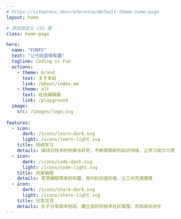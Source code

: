 ```yaml
---
# https://vitepress.dev/reference/default-theme-home-page
layout: home

# 添加自定义 CSS 类
class: home-page

hero:
  name: "FUNFE"
  text: "让代码变得有趣"
  tagline: Coding is Fun 
  actions:
    - theme: brand
      text: 关于本站
      link: /about/index.md
    - theme: alt
      text: 在线编辑器
      link: /playground
  image:
    src: /images/logo.svg
    
features:
  - icon: 
      dark: /icons/learn-dark.svg
      light: /icons/learn-light.svg
    title: 持续学习
    details: 保持对技术的热情与好奇，不断探索新的知识领域，让学习成为习惯
  - icon:
      dark: /icons/code-dark.svg
      light: /icons/code-light.svg
    title: 热爱编程
    details: 享受编程带来的乐趣，用代码创造价值，让工作充满激情
  - icon:
      dark: /icons/share-dark.svg
      light: /icons/share-light.svg
    title: 分享交流
    details: 乐于分享技术经验，建立良好的技术社区氛围，共同成长进步
---
```

<script setup>
import { onMounted, onUnmounted, ref, watch, nextTick } from 'vue'
import { useRoute } from 'vitepress'
import * as THREE from 'three'
import { FontLoader } from 'three/examples/jsm/loaders/FontLoader.js'
import { TextGeometry } from 'three/examples/jsm/geometries/TextGeometry.js'

const route = useRoute()
let renderer, scene, camera
let textMeshes = []
const isDarkMode = ref(document.documentElement.classList.contains('dark'))

watch(() => route.path, (newPath) => {
  if (newPath === '/') {
    nextTick(() => {
      initAnimation()
    })
  }
})

onMounted(() => {
  nextTick(() => {
    initAnimation()
  })
  
  const observer = new MutationObserver(() => {
    isDarkMode.value = document.documentElement.classList.contains('dark')
    updateColors()
  })
  observer.observe(document.documentElement, {
    attributes: true,
    attributeFilter: ['class']
  })
})

onUnmounted(() => {
  cleanup()
})

function cleanup() {
  if (renderer) {
    renderer.dispose()
    scene?.clear()
    textMeshes = []
    
    const canvas = document.querySelector('#funfe-animation-canvas')
    canvas?.remove()
  }
  window.removeEventListener('resize', onWindowResize)
}

async function initAnimation() {
  cleanup()
  const container = document.querySelector('.is-home')
  if (!container) return

  scene = new THREE.Scene()
  camera = new THREE.PerspectiveCamera(75, window.innerWidth / window.innerHeight, 0.1, 1000)
  camera.position.z = 50

  renderer = new THREE.WebGLRenderer({
    alpha: true,
    antialias: true
  })
  renderer.setPixelRatio(window.devicePixelRatio)
  renderer.setSize(window.innerWidth, window.innerHeight)
  renderer.domElement.id = 'funfe-animation-canvas'
  document.body.appendChild(renderer.domElement)

  try {
    const loader = new FontLoader()
    const font = await new Promise((resolve, reject) => {
      loader.load(
        '/fonts/helvetiker_regular.typeface.json',
        resolve,
        undefined,
        reject
      )
    })

    createText('FUNFE', font, 0)
    createText('CODE', font, -15)
    createOrbitLines()

    animate()
    window.addEventListener('resize', onWindowResize)
  } catch (error) {
    console.error('Failed to load font:', error)
  }
}

function createText(text, font, yPosition) {
  const letters = text.split('')
  const spacing = 8
  const startX = -(letters.length - 1) * spacing / 2

  letters.forEach((letter, i) => {
    const geometry = new TextGeometry(letter, {
      font: font,
      size: 5,
      height: 1,
    })
    
    const material = new THREE.MeshBasicMaterial({
      color: isDarkMode.value ? 0x4ecdc4 : 0x2ecc71,
      transparent: true,
      opacity: 0.8
    })
    
    const mesh = new THREE.Mesh(geometry, material)
    geometry.computeBoundingBox()
    
    mesh.position.x = startX + i * spacing
    mesh.position.y = yPosition
    
    scene.add(mesh)
    textMeshes.push(mesh)
  })
}

function createOrbitLines() {
  const curve = new THREE.EllipseCurve(
    0, 0,
    30, 20,
    0, 2 * Math.PI,
    false,
    0
  )

  const points = curve.getPoints(50)
  const geometry = new THREE.BufferGeometry().setFromPoints(points)
  const material = new THREE.LineBasicMaterial({
    color: isDarkMode.value ? 0x6c5ce7 : 0x8e44ad,
    transparent: true,
    opacity: 0.5
  })

  const ellipse = new THREE.Line(geometry, material)
  scene.add(ellipse)
  textMeshes.push(ellipse)

  const ellipse2 = ellipse.clone()
  ellipse2.rotation.x = Math.PI / 4
  scene.add(ellipse2)
  textMeshes.push(ellipse2)
}

function updateColors() {
  textMeshes.forEach((mesh) => {
    if (mesh instanceof THREE.Line) {
      mesh.material.color.setHex(isDarkMode.value ? 0x6c5ce7 : 0x8e44ad)
    } else {
      mesh.material.color.setHex(isDarkMode.value ? 0x4ecdc4 : 0x2ecc71)
    }
  })
}

function animate() {
  requestAnimationFrame(animate)

  textMeshes.forEach((mesh, index) => {
    if (mesh instanceof THREE.Line) {
      mesh.rotation.z += 0.002
    } else {
      mesh.rotation.y = Math.sin(Date.now() * 0.001 + index * 0.5) * 0.2
      mesh.position.y += Math.sin(Date.now() * 0.002 + index * 0.5) * 0.02
    }
  })

  renderer.render(scene, camera)
}

function onWindowResize() {
  camera.aspect = window.innerWidth / window.innerHeight
  camera.updateProjectionMatrix()
  renderer.setSize(window.innerWidth, window.innerHeight)
}
</script>

<style>
/* 保持原有的 canvas 样式 */
#funfe-animation-canvas {
  position: fixed;
  top: 0;
  left: 0;
  width: 100%;
  height: 100%;
  z-index: -1;
  pointer-events: none;
}

/* 暗色模式背景 */
:global(html.dark) #funfe-animation-canvas {
  background: linear-gradient(to bottom, 
    rgba(13, 13, 25, 0.9) 0%,
    rgba(24, 24, 45, 0.9) 50%,
    rgba(43, 43, 78, 0.9) 100%
  );
}

/* 亮色模式背景 */
:global(html:not(.dark)) #funfe-animation-canvas {
  background: linear-gradient(to bottom, 
    rgba(245, 247, 250, 0.9) 0%,
    rgba(235, 240, 245, 0.9) 50%,
    rgba(230, 235, 240, 0.9) 100%
  );
}

/* Features 区域样式优化 */
:global(.VPFeatures) {
  position: relative;
  z-index: 1;
  margin-top: 3rem !important;
  padding: 2rem !important;
}

:global(.VPFeatures .container) {
  backdrop-filter: blur(10px);
  border-radius: 20px;
  padding: 2rem;
  background: transparent !important;
}

:global(.VPFeatures .item) {
  background: transparent !important;
  backdrop-filter: blur(5px);
  border-radius: 16px;
  transition: all 0.3s ease;
}

/* 暗色模式下的 Features 样式 */
:global(html.dark .VPFeatures .container) {
  background: rgba(20, 20, 40, 0.2) !important;
  box-shadow: 0 8px 32px 0 rgba(0, 0, 0, 0.37);
  border: 1px solid rgba(255, 255, 255, 0.05);
}

:global(html.dark .VPFeatures .item) {
  background: rgba(30, 30, 60, 0.3) !important;
  border: 1px solid rgba(255, 255, 255, 0.05);
}

:global(html.dark .VPFeatures .item:hover) {
  background: rgba(40, 40, 80, 0.4) !important;
  transform: translateY(-5px);
  box-shadow: 0 8px 20px rgba(0, 0, 0, 0.2);
}

/* 亮色模式下的 Features 样式 */
:global(html:not(.dark) .VPFeatures .container) {
  background: rgba(255, 255, 255, 0.2) !important;
  box-shadow: 0 8px 32px 0 rgba(31, 38, 135, 0.07);
  border: 1px solid rgba(255, 255, 255, 0.2);
}

:global(html:not(.dark) .VPFeatures .item) {
  background: rgba(255, 255, 255, 0.25) !important;
  border: 1px solid rgba(255, 255, 255, 0.3);
}

:global(html:not(.dark) .VPFeatures .item:hover) {
  background: rgba(255, 255, 255, 0.35) !important;
  transform: translateY(-5px);
  box-shadow: 0 8px 20px rgba(0, 0, 0, 0.1);
}

/* Features 内容样式优化 */
:global(.VPFeatures .details) {
  padding: 1.5rem !important;
  line-height: 1.6;
}

:global(.VPFeatures .title) {
  font-size: 1.25rem !important;
  margin-bottom: 0.75rem !important;
  font-weight: 600;
}

:global(.VPFeatures .icon) {
  margin-bottom: 1rem;
  transition: transform 0.3s ease;
}

:global(.VPFeatures .item:hover .icon) {
  transform: scale(1.1);
}

/* 响应式优化 */
@media (max-width: 768px) {
  :global(.VPFeatures .container) {
    padding: 1rem;
  }
  
  :global(.VPFeatures .item) {
    margin: 0.5rem 0;
  }
  
  :global(.VPFeatures .details) {
    padding: 1rem !important;
  }
}

/* 确保毛玻璃效果在 Safari 上也能工作 */
@supports (-webkit-backdrop-filter: none) {
  :global(.VPFeatures .container),
  :global(.VPFeatures .item) {
    -webkit-backdrop-filter: blur(10px);
  }
}
</style>